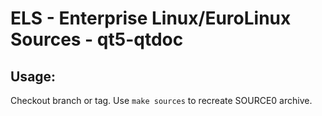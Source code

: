 # ELS - Enterprise Linux/EuroLinux Sources - qt5-qtdoc
 
## Usage:
  Checkout branch or tag. Use `make sources` to recreate  SOURCE0 archive.
